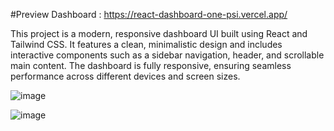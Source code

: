 #Preview Dashboard : https://react-dashboard-one-psi.vercel.app/

This project is a modern, responsive dashboard UI built using React and Tailwind CSS. It features a clean, minimalistic design and includes interactive components such as a sidebar navigation, header, and scrollable main content. The dashboard is fully responsive, ensuring seamless performance across different devices and screen sizes.

![image](https://github.com/user-attachments/assets/8de121d2-3ce4-47d8-b108-bb6fbed01c68)

![image](https://github.com/user-attachments/assets/172d56ca-0cc3-4aa8-b897-341709daf06a)

